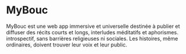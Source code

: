 # MyBouc
MyBouc est une web app immersive et universelle destinée à publier et diffuser des récits courts et longs, interludes méditatifs et aphorismes.  introspectif, sans barrières religieuses ni sociales.  Les histoires, même ordinaires, doivent trouver leur voix et leur public.
